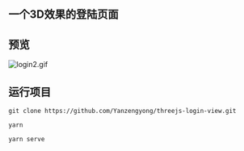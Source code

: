 ## 一个3D效果的登陆页面

## 预览

![login2.gif](src/assets/images/login.gif)

## 运行项目

```shell
git clone https://github.com/Yanzengyong/threejs-login-view.git

yarn

yarn serve
```
